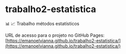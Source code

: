 # trabalho2-estatistica
:bar_chart:  :chart_with_upwards_trend: Trabalho métodos estatísticos

URL de acesso para o projeto no GitHub Pages: [https://emanoelvianna.github.io/trabalho2-estatistica/](https://emanoelvianna.github.io/trabalho2-estatistica/)
